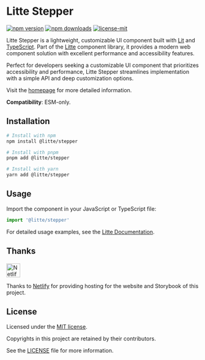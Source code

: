 # Litte Stepper

<!-- [![jsr score](https://jsr.io/badges/@litte/stepper/score)](https://jsr.io/@litte/stepper) -->
<!-- [![jsr version](https://jsr.io/badges/@litte/stepper)](https://jsr.io/@litte/stepper) -->
[![npm version](https://img.shields.io/npm/v/@litte/stepper)](https://www.npmjs.com/package/@litte/stepper)
[![npm downloads](https://img.shields.io/npm/dm/@litte/stepper)](https://www.npmjs.com/package/@litte/stepper)
[![license-mit](https://img.shields.io/badge/License-MIT-greens.svg)][license-mit]

Litte Stepper is a lightweight, customizable UI component built with [Lit][lit]
and [TypeScript][typescript]. Part of the [Litte][litte-homepage] component library,
it provides a modern web component solution with excellent performance and
accessibility features.

Perfect for developers seeking a customizable UI component that prioritizes accessibility and performance,
Litte Stepper streamlines implementation with a simple API and deep customization options.

Visit the [homepage][litte-homepage] for more detailed information.

**Compatibility**: ESM-only.

## Installation

```sh
# Install with npm
npm install @litte/stepper

# Install with pnpm
pnpm add @litte/stepper

# Install with yarn
yarn add @litte/stepper
```

## Usage

Import the component in your JavaScript or TypeScript file:

```ts
import '@litte/stepper'
```

For detailed usage examples, see the [Litte Documentation](https://litte.dev/docs).

## Thanks

<p align="left" style="margin-top: 20px;">
  <a href="https://www.netlify.com/?utm_source=litte&utm_medium=npmjs&utm_campaign=README" style="margin-right: 12px;">
    <img src="https://www.netlify.com/img/global/badges/netlify-color-accent.svg" alt="Netlify" height="36px" />
  </a>
</p>

Thanks to [Netlify](https://www.netlify.com/) for providing hosting for the website and Storybook of this project.

## License

Licensed under the [MIT license][license-mit].

Copyrights in this project are retained by their contributors.

See the [LICENSE][license-mit] file for more information.

[litte-homepage]: https://litte.dev
[license-mit]: https://github.com/riipandi/litte/blob/main/LICENSE
[typescript]: https://www.typescriptlang.org
[lit]: https://lit.dev
